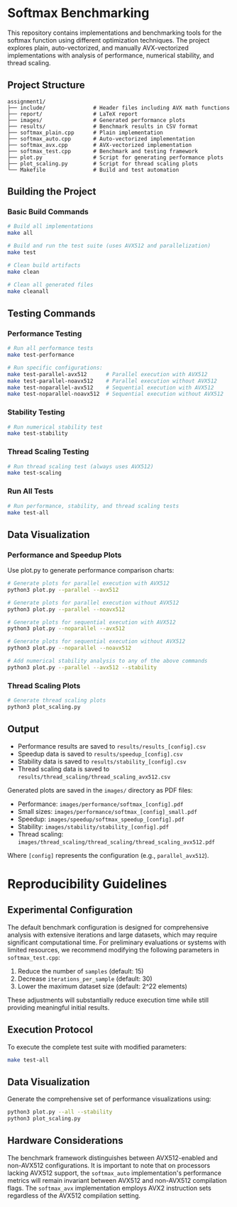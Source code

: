 # Softmax Benchmarking

This repository contains implementations and benchmarking tools for the softmax function using different optimization techniques. The project explores plain, auto-vectorized, and manually AVX-vectorized implementations with analysis of performance, numerical stability, and thread scaling.

## Project Structure

```
assignment1/
├── include/               # Header files including AVX math functions
├── report/                # LaTeX report
├── images/                # Generated performance plots
├── results/               # Benchmark results in CSV format
├── softmax_plain.cpp      # Plain implementation
├── softmax_auto.cpp       # Auto-vectorized implementation
├── softmax_avx.cpp        # AVX-vectorized implementation
├── softmax_test.cpp       # Benchmark and testing framework
├── plot.py                # Script for generating performance plots
├── plot_scaling.py        # Script for thread scaling plots
└── Makefile               # Build and test automation
```

## Building the Project

### Basic Build Commands

```bash
# Build all implementations
make all

# Build and run the test suite (uses AVX512 and parallelization)
make test

# Clean build artifacts
make clean

# Clean all generated files
make cleanall
```

## Testing Commands

### Performance Testing

```bash
# Run all performance tests
make test-performance

# Run specific configurations:
make test-parallel-avx512      # Parallel execution with AVX512
make test-parallel-noavx512    # Parallel execution without AVX512
make test-noparallel-avx512    # Sequential execution with AVX512
make test-noparallel-noavx512  # Sequential execution without AVX512
```

### Stability Testing

```bash
# Run numerical stability test
make test-stability
```

### Thread Scaling Testing

```bash
# Run thread scaling test (always uses AVX512)
make test-scaling
```

### Run All Tests

```bash
# Run performance, stability, and thread scaling tests
make test-all
```

## Data Visualization

### Performance and Speedup Plots

Use plot.py to generate performance comparison charts:

```bash
# Generate plots for parallel execution with AVX512
python3 plot.py --parallel --avx512

# Generate plots for parallel execution without AVX512
python3 plot.py --parallel --noavx512

# Generate plots for sequential execution with AVX512
python3 plot.py --noparallel --avx512

# Generate plots for sequential execution without AVX512
python3 plot.py --noparallel --noavx512

# Add numerical stability analysis to any of the above commands
python3 plot.py --parallel --avx512 --stability
```

### Thread Scaling Plots

```bash
# Generate thread scaling plots
python3 plot_scaling.py
```

## Output

- Performance results are saved to `results/results_[config].csv`
- Speedup data is saved to `results/speedup_[config].csv`
- Stability data is saved to `results/stability_[config].csv`
- Thread scaling data is saved to `results/thread_scaling/thread_scaling_avx512.csv`

Generated plots are saved in the `images/` directory as PDF files:

- Performance: `images/performance/softmax_[config].pdf`
- Small sizes: `images/performance/softmax_[config]_small.pdf`
- Speedup: `images/speedup/softmax_speedup_[config].pdf`
- Stability: `images/stability/stability_[config].pdf`
- Thread scaling: `images/thread_scaling/thread_scaling/thread_scaling_avx512.pdf`

Where `[config]` represents the configuration (e.g., `parallel_avx512`).

# Reproducibility Guidelines

## Experimental Configuration

The default benchmark configuration is designed for comprehensive analysis with extensive iterations and large datasets, which may require significant computational time. For preliminary evaluations or systems with limited resources, we recommend modifying the following parameters in `softmax_test.cpp`:

1. Reduce the number of `samples` (default: 15)
2. Decrease `iterations_per_sample` (default: 30)
3. Lower the maximum dataset size (default: 2^22 elements)

These adjustments will substantially reduce execution time while still providing meaningful initial results.

## Execution Protocol

To execute the complete test suite with modified parameters:

```bash
make test-all
```

## Data Visualization

Generate the comprehensive set of performance visualizations using:

```bash
python3 plot.py --all --stability
python3 plot_scaling.py
```

## Hardware Considerations

The benchmark framework distinguishes between AVX512-enabled and non-AVX512 configurations. It is important to note that on processors lacking AVX512 support, the `softmax_auto` implementation's performance metrics will remain invariant between AVX512 and non-AVX512 compilation flags. The `softmax_avx` implementation employs AVX2 instruction sets regardless of the AVX512 compilation setting.
